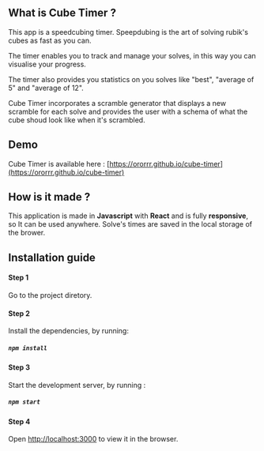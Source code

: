 
## What is Cube Timer ?

This app is a speedcubing timer. Speepdubing is the art of solving rubik's cubes as fast as you can.

The timer enables you to track and manage your solves, in this way you can visualise your progress.

The timer also provides you statistics on you solves like "best", "average of 5" and "average of 12".

Cube Timer incorporates a scramble generator that displays a new scramble for each solve and provides the user with a schema of what the cube shoud look like when it's scrambled.


## Demo

Cube Timer is available here : [https://ororrr.github.io/cube-timer](https://ororrr.github.io/cube-timer)


## How is it made ?

This application is made in **Javascript** with **React** and is fully **responsive**, so It can be used anywhere.
Solve's times are saved in the local storage of the brower.


## Installation guide

#### Step 1
Go to the project diretory.

#### Step 2
Install the dependencies, by running:
##### `npm install`

#### Step 3
Start the development server, by running : 
##### `npm start`

#### Step 4
Open [http://localhost:3000](http://localhost:3000) to view it in the browser.
